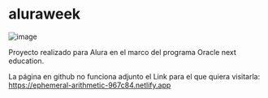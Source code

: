 # aluraweek
![image](https://user-images.githubusercontent.com/100524470/208282509-ae63b579-3814-46db-adb2-65fe033135b6.png)

Proyecto realizado para Alura en el marco del programa Oracle next education.

La página en github no funciona adjunto el Link para el que quiera visitarla:
https://ephemeral-arithmetic-967c84.netlify.app

